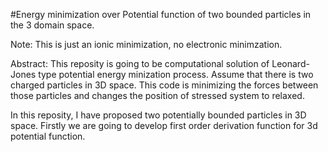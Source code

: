 

#Energy minimization over Potential function of two bounded particles in the 3 domain space.

Note: This is just an ionic minimization, no electronic minimzation.

Abstract: This reposity is going to be computational solution of Leonard-Jones type potential energy minization process. 
Assume that there is two charged particles in 3D space. This code is minimizing the forces between those particles and changes the position of stressed system to relaxed.

In this reposity, I have proposed two potentially bounded particles in 3D space. 
Firstly we are going to develop first order derivation function for 3d potential function.

